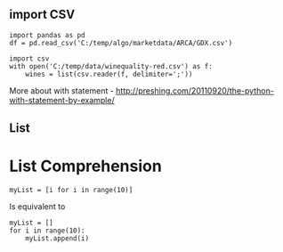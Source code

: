 ## import CSV
```
import pandas as pd
df = pd.read_csv('C:/temp/algo/marketdata/ARCA/GDX.csv')
```

```
import csv
with open('C:/temp/data/winequality-red.csv') as f:
    wines = list(csv.reader(f, delimiter=';'))
```
More about with statement - http://preshing.com/20110920/the-python-with-statement-by-example/

## List

# List Comprehension
```
myList = [i for i in range(10)]
```
Is equivalent to
```
myList = []
for i in range(10):
    myList.append(i)
```
